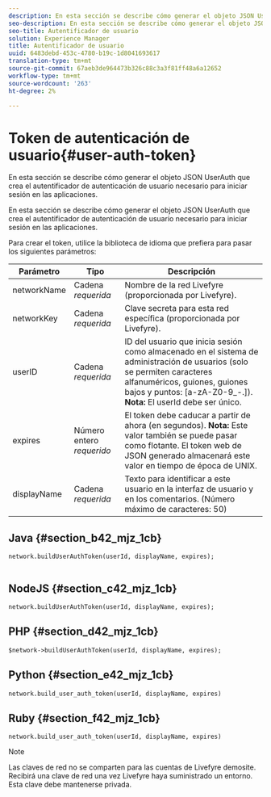 ```yaml
---
description: En esta sección se describe cómo generar el objeto JSON UserAuth que crea el autentificador de autenticación de usuario necesario para iniciar sesión en las aplicaciones.
seo-description: En esta sección se describe cómo generar el objeto JSON UserAuth que crea el autentificador de autenticación de usuario necesario para iniciar sesión en las aplicaciones.
seo-title: Autentificador de usuario
solution: Experience Manager
title: Autentificador de usuario
uuid: 6483debd-453c-4780-b19c-1d8041693617
translation-type: tm+mt
source-git-commit: 67aeb3de964473b326c88c3a3f81ff48a6a12652
workflow-type: tm+mt
source-wordcount: '263'
ht-degree: 2%

---
```



# Token de autenticación de usuario{#user-auth-token}

En esta sección se describe cómo generar el objeto JSON UserAuth que crea el autentificador de autenticación de usuario necesario para iniciar sesión en las aplicaciones.

En esta sección se describe cómo generar el objeto JSON UserAuth que crea el autentificador de autenticación de usuario necesario para iniciar sesión en las aplicaciones.

Para crear el token, utilice la biblioteca de idioma que prefiera para pasar los siguientes parámetros:

| Parámetro | Tipo | Descripción |
|---|---|---|
| networkName | Cadena *requerida* | Nombre de la red Livefyre (proporcionada por Livefyre). |
| networkKey | Cadena *requerida* | Clave secreta para esta red específica (proporcionada por Livefyre). |
| userID | Cadena *requerida* | ID del usuario que inicia sesión como almacenado en el sistema de administración de usuarios (solo se permiten caracteres alfanuméricos, guiones, guiones bajos y puntos: [a-zA-Z0-9_-.]). **Nota:** El userId debe ser único. |
| expires | Número entero *requerido* | El token debe caducar a partir de ahora (en segundos). **Nota:** Este valor también se puede pasar como flotante. El token web de JSON generado almacenará este valor en tiempo de época de UNIX. |
| displayName | Cadena *requerida* | Texto para identificar a este usuario en la interfaz de usuario y en los comentarios. (Número máximo de caracteres: 50) |

## Java {#section_b42_mjz_1cb}

```
network.buildUserAuthToken(userId, displayName, expires); 
 
```

## NodeJS {#section_c42_mjz_1cb}

```
network.buildUserAuthToken(userId, displayName, expires); 
```

## PHP {#section_d42_mjz_1cb}

```
$network->buildUserAuthToken(userId, displayName, expires); 
```

## Python {#section_e42_mjz_1cb}

```
network.build_user_auth_token(userId, displayName, expires) 
```

## Ruby {#section_f42_mjz_1cb}

```
network.build_user_auth_token(userId, displayName, expires) 
```

>[!NOTE]
>
>Las claves de red no se comparten para las cuentas de Livefyre demosite. Recibirá una clave de red una vez Livefyre haya suministrado un entorno. Esta clave debe mantenerse privada.

